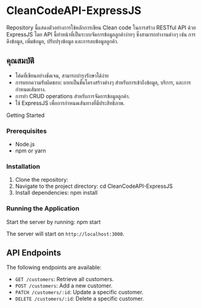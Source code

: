 # CleanCodeAPI-ExpressJS

Repository นี้แสดงตัวอย่างการใช้หลักการเขียน Clean code ในการสร้าง RESTful API ด้วย ExpressJS 
โดย API นี้ทำหน้าที่เป็นระบบจัดการข้อมูลลูกค้าง่ายๆ ซึ่งสามารถทำงานต่างๆ 
เช่น การดึงข้อมูล, เพิ่มข้อมูล, ปรับปรุงข้อมูล และการลบข้อมูลลูกค้า.

## คุณสมบัติ

- โค้ดที่เขียนอย่างชัดเจน, สามารถบำรุงรักษาได้ง่าย
- การแยกความรับผิดชอบ: แยกเป็นชั้นโครงสร้างต่างๆ สำหรับการเข้าถึงข้อมูล, บริการ, และการกำหนดเส้นทาง.
- การทำ CRUD operations สำหรับการจัดการข้อมูลลูกค้า.
- ใช้ ExpressJS เพื่อการกำหนดเส้นทางที่มีประสิทธิภาพ.

Getting Started

### Prerequisites

- Node.js
- npm or yarn

### Installation

1. Clone the repository:
2. Navigate to the project directory: cd CleanCodeAPI-ExpressJS
3. Install dependencies: npm install

### Running the Application

Start the server by running: npm start


The server will start on `http://localhost:3000`.

## API Endpoints

The following endpoints are available:

- `GET /customers`: Retrieve all customers.
- `POST /customers`: Add a new customer.
- `PATCH /customers/:id`: Update a specific customer.
- `DELETE /customers/:id`: Delete a specific customer.



